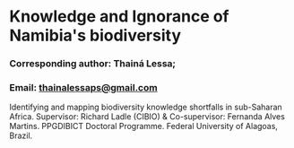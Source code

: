 # Knowledge and Ignorance of Namibia&#39;s biodiversity
### Corresponding author: Thainá Lessa;
### Email: thainalessaps@gmail.com

Identifying and mapping biodiversity knowledge shortfalls in sub-Saharan Africa. Supervisor: Richard Ladle (CIBIO) & Co-supervisor: Fernanda Alves Martins. PPGDIBICT Doctoral Programme. Federal University of Alagoas, Brazil.
